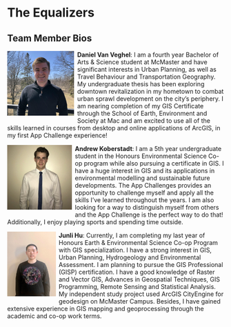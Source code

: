 # The Equalizers

## Team Member Bios

<img src="../images/daniel.jpg" style="max-height:150px; margin:0 .5em .25em 0; float: left;" /> **Daniel Van Veghel**: I am a fourth year Bachelor of Arts & Science student at McMaster and have significant interests in Urban Planning, as well as Travel Behaviour and Transportation Geography. My undergraduate thesis has been exploring downtown revitalization in my hometown to combat urban sprawl development on the city’s periphery. I am nearing completion of my GIS Certificate through the School of Earth, Environment and Society at Mac and am excited to use all of the skills learned in courses from desktop and online applications of ArcGIS, in my first App Challenge experience!<br style="clear:both;" />

<img src="../images/andrew.jpg" style="max-height:150px; margin:0 .5em .25em 0; float: left;" /> **Andrew Koberstadt**: I am a 5th year undergraduate student in the Honours Environmental Science Co-op program while also pursuing a certificate in GIS. I have a huge interest in GIS and its applications in environmental modelling and sustainable future developments. The App Challenges provides an opportunity to challenge myself and apply all the skills I’ve learned throughout the years. I am also looking for a way to distinguish myself from others and the App Challenge is the perfect way to do that! Additionally, I enjoy playing sports and spending time outside.<br style="clear:both;" />

<img src="../images/junli.jpg" style="max-height:150px; margin:0 .5em .25em 0; float: left;" /> **Junli Hu**: Currently, I am completing my last year of Honours Earth & Environmental Science Co-op Program with GIS specialization. I have a strong interest in GIS, Urban Planning, Hydrogeology and Environmental Assessment. I am planning to pursue the GIS Professional (GISP) certification. I have a good knowledge of Raster and Vector GIS, Advances in Geospatial Techniques, GIS Programming, Remote Sensing and Statistical Analysis. My independent study project used ArcGIS CityEngine for geodesign on McMaster Campus. Besides, I have gained extensive experience in GIS mapping and geoprocessing through the academic and co-op work terms.<br style="clear:both;" />